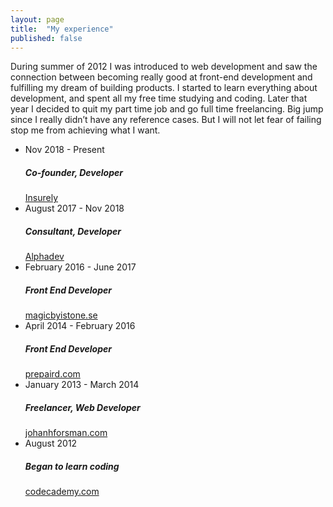 ```yaml
---
layout: page
title:  "My experience"
published: false
---
```

<p>During summer of 2012 I was introduced to web development and saw the connection between becoming really good at front-end development and fulfilling my dream of building products. I started to learn everything about development, and spent all my free time studying and coding. Later that year I decided to quit my part time job and go full time freelancing. Big jump since I really didn’t have any reference cases. But I will not let fear of failing stop me from achieving what I want.</p>

<ul class="work-experience">
  <li>
    <div class="bullet"></div>
    <div class="row">
      <time class="column-1-2">Nov 2018 - Present</time>
      <div class="column-1-2"><h5>Co-founder, Developer</h5><a href="http://www.insurely.se">Insurely</a></div>
    </div>
  </li>
  <li>
    <div class="bullet"></div>
    <div class="row">
      <time class="column-1-2">August 2017 - Nov 2018</time>
      <div class="column-1-2"><h5>Consultant, Developer</h5><a href="http://www.alphadev.se">Alphadev</a></div>
    </div>
  </li>
  <li>
    <div class="bullet"></div>
    <div class="row">
      <time class="column-1-2">February 2016 - June 2017</time>
      <div class="column-1-2"><h5>Front End Developer</h5><a href="http://www.magicbyistone.se">magicbyistone.se</a></div>
    </div>
  </li>
  <li>
    <div class="bullet"></div>
    <div class="row">
      <time class="column-1-2">April 2014 - February 2016</time>
      <div class="column-1-2"><h5>Front End Developer</h5><a href="http://www.prepaird.com">prepaird.com</a></div>
    </div>
  </li>
  <li>
    <div class="bullet"></div>
    <div class="row">
      <time class="column-1-2">January 2013 - March 2014</time>
      <div class="column-1-2"><h5>Freelancer, Web Developer</h5><a href="http://johanhforsman.com">johanhforsman.com</a></div>
    </div>
  </li>
  <li>
    <div class="bullet"></div>
    <div class="row">
      <time class="column-1-2">August 2012</time>
      <div class="column-1-2"><h5>Began to learn coding</h5><a href="http://www.codecademy.com">codecademy.com</a></div>
    </div>
  </li>
</ul>
